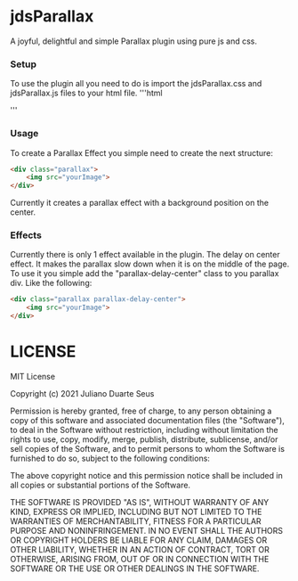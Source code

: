 # jdsParallax
A joyful, delightful and simple Parallax plugin using pure js and css.

### Setup
To use the plugin all you need to do is import the jdsParallax.css and jdsParallax.js files to your html file.
'''html
<link rel="stylesheet" href="/jdsParallax/jdsParallax.css">
<script src="/jdsParallax/jdsParallax.js"></script>
'''

### Usage
To create a Parallax Effect you simple need to create the next structure:
```html
<div class="parallax">
	<img src="yourImage">
</div>
```

Currently it creates a parallax effect with a background position on the center.

### Effects
Currently there is only 1 effect available in the plugin. The delay on center effect. It makes the parallax slow down when it is on the middle of the page.
To use it you simple add the "parallax-delay-center" class to you parallax div. Like the following:
```html
<div class="parallax parallax-delay-center">
	<img src="yourImage">
</div>
```

LICENSE
======= 

MIT License

Copyright (c) 2021 Juliano Duarte Seus

Permission is hereby granted, free of charge, to any person obtaining a copy
of this software and associated documentation files (the "Software"), to deal
in the Software without restriction, including without limitation the rights
to use, copy, modify, merge, publish, distribute, sublicense, and/or sell
copies of the Software, and to permit persons to whom the Software is
furnished to do so, subject to the following conditions:

The above copyright notice and this permission notice shall be included in all
copies or substantial portions of the Software.

THE SOFTWARE IS PROVIDED "AS IS", WITHOUT WARRANTY OF ANY KIND, EXPRESS OR
IMPLIED, INCLUDING BUT NOT LIMITED TO THE WARRANTIES OF MERCHANTABILITY,
FITNESS FOR A PARTICULAR PURPOSE AND NONINFRINGEMENT. IN NO EVENT SHALL THE
AUTHORS OR COPYRIGHT HOLDERS BE LIABLE FOR ANY CLAIM, DAMAGES OR OTHER
LIABILITY, WHETHER IN AN ACTION OF CONTRACT, TORT OR OTHERWISE, ARISING FROM,
OUT OF OR IN CONNECTION WITH THE SOFTWARE OR THE USE OR OTHER DEALINGS IN THE
SOFTWARE.

